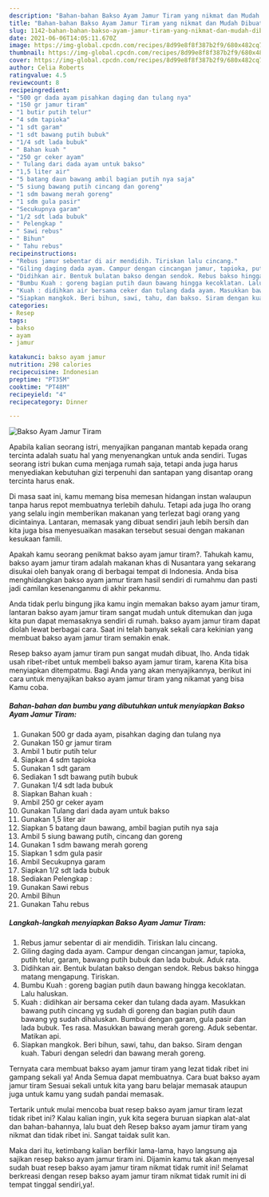 ```yaml
---
description: "Bahan-bahan Bakso Ayam Jamur Tiram yang nikmat dan Mudah Dibuat"
title: "Bahan-bahan Bakso Ayam Jamur Tiram yang nikmat dan Mudah Dibuat"
slug: 1142-bahan-bahan-bakso-ayam-jamur-tiram-yang-nikmat-dan-mudah-dibuat
date: 2021-06-06T14:05:11.670Z
image: https://img-global.cpcdn.com/recipes/8d99e8f8f387b2f9/680x482cq70/bakso-ayam-jamur-tiram-foto-resep-utama.jpg
thumbnail: https://img-global.cpcdn.com/recipes/8d99e8f8f387b2f9/680x482cq70/bakso-ayam-jamur-tiram-foto-resep-utama.jpg
cover: https://img-global.cpcdn.com/recipes/8d99e8f8f387b2f9/680x482cq70/bakso-ayam-jamur-tiram-foto-resep-utama.jpg
author: Celia Roberts
ratingvalue: 4.5
reviewcount: 8
recipeingredient:
- "500 gr dada ayam pisahkan daging dan tulang nya"
- "150 gr jamur tiram"
- "1 butir putih telur"
- "4 sdm tapioka"
- "1 sdt garam"
- "1 sdt bawang putih bubuk"
- "1/4 sdt lada bubuk"
- " Bahan kuah "
- "250 gr ceker ayam"
- " Tulang dari dada ayam untuk bakso"
- "1,5 liter air"
- "5 batang daun bawang ambil bagian putih nya saja"
- "5 siung bawang putih cincang dan goreng"
- "1 sdm bawang merah goreng"
- "1 sdm gula pasir"
- "Secukupnya garam"
- "1/2 sdt lada bubuk"
- " Pelengkap "
- " Sawi rebus"
- " Bihun"
- " Tahu rebus"
recipeinstructions:
- "Rebus jamur sebentar di air mendidih. Tiriskan lalu cincang."
- "Giling daging dada ayam. Campur dengan cincangan jamur, tapioka, putih telur, garam, bawang putih bubuk dan lada bubuk. Aduk rata."
- "Didihkan air. Bentuk bulatan bakso dengan sendok. Rebus bakso hingga matang mengapung. Tiriskan."
- "Bumbu Kuah : goreng bagian putih daun bawang hingga kecoklatan. Lalu haluskan."
- "Kuah : didihkan air bersama ceker dan tulang dada ayam. Masukkan bawang putih cincang yg sudah di goreng dan bagian putih daun bawang yg sudah dihaluskan. Bumbui dengan garam, gula pasir dan lada bubuk. Tes rasa. Masukkan bawang merah goreng. Aduk sebentar. Matikan api."
- "Siapkan mangkok. Beri bihun, sawi, tahu, dan bakso. Siram dengan kuah. Taburi dengan seledri dan bawang merah goreng."
categories:
- Resep
tags:
- bakso
- ayam
- jamur

katakunci: bakso ayam jamur 
nutrition: 298 calories
recipecuisine: Indonesian
preptime: "PT35M"
cooktime: "PT48M"
recipeyield: "4"
recipecategory: Dinner

---
```



![Bakso Ayam Jamur Tiram](https://img-global.cpcdn.com/recipes/8d99e8f8f387b2f9/680x482cq70/bakso-ayam-jamur-tiram-foto-resep-utama.jpg)

Apabila kalian seorang istri, menyajikan panganan mantab kepada orang tercinta adalah suatu hal yang menyenangkan untuk anda sendiri. Tugas seorang istri bukan cuma menjaga rumah saja, tetapi anda juga harus menyediakan kebutuhan gizi terpenuhi dan santapan yang disantap orang tercinta harus enak.

Di masa  saat ini, kamu memang bisa memesan hidangan instan walaupun tanpa harus repot membuatnya terlebih dahulu. Tetapi ada juga lho orang yang selalu ingin memberikan makanan yang terlezat bagi orang yang dicintainya. Lantaran, memasak yang dibuat sendiri jauh lebih bersih dan kita juga bisa menyesuaikan masakan tersebut sesuai dengan makanan kesukaan famili. 



Apakah kamu seorang penikmat bakso ayam jamur tiram?. Tahukah kamu, bakso ayam jamur tiram adalah makanan khas di Nusantara yang sekarang disukai oleh banyak orang di berbagai tempat di Indonesia. Anda bisa menghidangkan bakso ayam jamur tiram hasil sendiri di rumahmu dan pasti jadi camilan kesenanganmu di akhir pekanmu.

Anda tidak perlu bingung jika kamu ingin memakan bakso ayam jamur tiram, lantaran bakso ayam jamur tiram sangat mudah untuk ditemukan dan juga kita pun dapat memasaknya sendiri di rumah. bakso ayam jamur tiram dapat diolah lewat berbagai cara. Saat ini telah banyak sekali cara kekinian yang membuat bakso ayam jamur tiram semakin enak.

Resep bakso ayam jamur tiram pun sangat mudah dibuat, lho. Anda tidak usah ribet-ribet untuk membeli bakso ayam jamur tiram, karena Kita bisa menyiapkan ditempatmu. Bagi Anda yang akan menyajikannya, berikut ini cara untuk menyajikan bakso ayam jamur tiram yang nikamat yang bisa Kamu coba.

<!--inarticleads1-->

##### Bahan-bahan dan bumbu yang dibutuhkan untuk menyiapkan Bakso Ayam Jamur Tiram:

1. Gunakan 500 gr dada ayam, pisahkan daging dan tulang nya
1. Gunakan 150 gr jamur tiram
1. Ambil 1 butir putih telur
1. Siapkan 4 sdm tapioka
1. Gunakan 1 sdt garam
1. Sediakan 1 sdt bawang putih bubuk
1. Gunakan 1/4 sdt lada bubuk
1. Siapkan  Bahan kuah :
1. Ambil 250 gr ceker ayam
1. Gunakan  Tulang dari dada ayam untuk bakso
1. Gunakan 1,5 liter air
1. Siapkan 5 batang daun bawang, ambil bagian putih nya saja
1. Ambil 5 siung bawang putih, cincang dan goreng
1. Gunakan 1 sdm bawang merah goreng
1. Siapkan 1 sdm gula pasir
1. Ambil Secukupnya garam
1. Siapkan 1/2 sdt lada bubuk
1. Sediakan  Pelengkap :
1. Gunakan  Sawi rebus
1. Ambil  Bihun
1. Gunakan  Tahu rebus




<!--inarticleads2-->

##### Langkah-langkah menyiapkan Bakso Ayam Jamur Tiram:

1. Rebus jamur sebentar di air mendidih. Tiriskan lalu cincang.
1. Giling daging dada ayam. Campur dengan cincangan jamur, tapioka, putih telur, garam, bawang putih bubuk dan lada bubuk. Aduk rata.
1. Didihkan air. Bentuk bulatan bakso dengan sendok. Rebus bakso hingga matang mengapung. Tiriskan.
1. Bumbu Kuah : goreng bagian putih daun bawang hingga kecoklatan. Lalu haluskan.
1. Kuah : didihkan air bersama ceker dan tulang dada ayam. Masukkan bawang putih cincang yg sudah di goreng dan bagian putih daun bawang yg sudah dihaluskan. Bumbui dengan garam, gula pasir dan lada bubuk. Tes rasa. Masukkan bawang merah goreng. Aduk sebentar. Matikan api.
1. Siapkan mangkok. Beri bihun, sawi, tahu, dan bakso. Siram dengan kuah. Taburi dengan seledri dan bawang merah goreng.




Ternyata cara membuat bakso ayam jamur tiram yang lezat tidak ribet ini gampang sekali ya! Anda Semua dapat membuatnya. Cara buat bakso ayam jamur tiram Sesuai sekali untuk kita yang baru belajar memasak ataupun juga untuk kamu yang sudah pandai memasak.

Tertarik untuk mulai mencoba buat resep bakso ayam jamur tiram lezat tidak ribet ini? Kalau kalian ingin, yuk kita segera buruan siapkan alat-alat dan bahan-bahannya, lalu buat deh Resep bakso ayam jamur tiram yang nikmat dan tidak ribet ini. Sangat taidak sulit kan. 

Maka dari itu, ketimbang kalian berfikir lama-lama, hayo langsung aja sajikan resep bakso ayam jamur tiram ini. Dijamin kamu tak akan menyesal sudah buat resep bakso ayam jamur tiram nikmat tidak rumit ini! Selamat berkreasi dengan resep bakso ayam jamur tiram nikmat tidak rumit ini di tempat tinggal sendiri,ya!.

